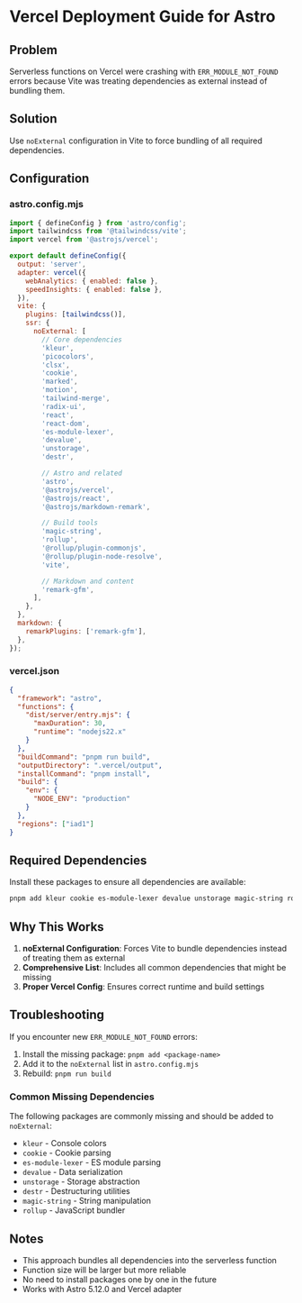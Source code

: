 # Vercel Deployment Guide for Astro

## Problem

Serverless functions on Vercel were crashing with `ERR_MODULE_NOT_FOUND` errors because Vite was treating dependencies as external instead of bundling them.

## Solution

Use `noExternal` configuration in Vite to force bundling of all required dependencies.

## Configuration

### astro.config.mjs

```javascript
import { defineConfig } from 'astro/config';
import tailwindcss from '@tailwindcss/vite';
import vercel from '@astrojs/vercel';

export default defineConfig({
  output: 'server',
  adapter: vercel({
    webAnalytics: { enabled: false },
    speedInsights: { enabled: false },
  }),
  vite: {
    plugins: [tailwindcss()],
    ssr: {
      noExternal: [
        // Core dependencies
        'kleur',
        'picocolors',
        'clsx',
        'cookie',
        'marked',
        'motion',
        'tailwind-merge',
        'radix-ui',
        'react',
        'react-dom',
        'es-module-lexer',
        'devalue',
        'unstorage',
        'destr',

        // Astro and related
        'astro',
        '@astrojs/vercel',
        '@astrojs/react',
        '@astrojs/markdown-remark',

        // Build tools
        'magic-string',
        'rollup',
        '@rollup/plugin-commonjs',
        '@rollup/plugin-node-resolve',
        'vite',

        // Markdown and content
        'remark-gfm',
      ],
    },
  },
  markdown: {
    remarkPlugins: ['remark-gfm'],
  },
});
```

### vercel.json

```json
{
  "framework": "astro",
  "functions": {
    "dist/server/entry.mjs": {
      "maxDuration": 30,
      "runtime": "nodejs22.x"
    }
  },
  "buildCommand": "pnpm run build",
  "outputDirectory": ".vercel/output",
  "installCommand": "pnpm install",
  "build": {
    "env": {
      "NODE_ENV": "production"
    }
  },
  "regions": ["iad1"]
}
```

## Required Dependencies

Install these packages to ensure all dependencies are available:

```bash
pnpm add kleur cookie es-module-lexer devalue unstorage magic-string rollup @rollup/plugin-commonjs @rollup/plugin-node-resolve @types/node@^20.0.0 destr
```

## Why This Works

1. **noExternal Configuration**: Forces Vite to bundle dependencies instead of treating them as external
2. **Comprehensive List**: Includes all common dependencies that might be missing
3. **Proper Vercel Config**: Ensures correct runtime and build settings

## Troubleshooting

If you encounter new `ERR_MODULE_NOT_FOUND` errors:

1. Install the missing package: `pnpm add <package-name>`
2. Add it to the `noExternal` list in `astro.config.mjs`
3. Rebuild: `pnpm run build`

### Common Missing Dependencies

The following packages are commonly missing and should be added to `noExternal`:

- `kleur` - Console colors
- `cookie` - Cookie parsing
- `es-module-lexer` - ES module parsing
- `devalue` - Data serialization
- `unstorage` - Storage abstraction
- `destr` - Destructuring utilities
- `magic-string` - String manipulation
- `rollup` - JavaScript bundler

## Notes

- This approach bundles all dependencies into the serverless function
- Function size will be larger but more reliable
- No need to install packages one by one in the future
- Works with Astro 5.12.0 and Vercel adapter

